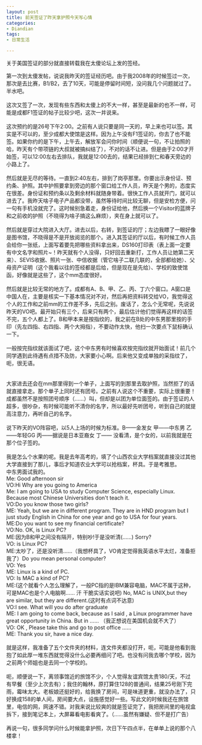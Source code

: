 ```yaml
---
layout: post
title: 前天签证了昨天拿护照今天写心情
categories:
- Diandian
tags:
- 日常生活

---
```

<p>关于美国签证的部分就直接转载我在太傻论坛上发的签经。</p>
<p>第一次到太傻发帖，说说我昨天的签证经历吧。由于我2008年的时候签过一次，那次是去比赛，B1/B2，去了10天，可能是停留时间短，没问我几个问题就过了。半水吧。<br /><br />这次又签了一次，发现有些东西和太傻上的不大一样，甚至是最新的也不一样，可能是成都F1签证的帖子比较少吧，这次一并说来。<br /><br />这次预约的是26号下午2:00。之前有人说只要是同一天的，早上来也可以签。其实是不可以的，至少成都大使馆是这样。因为上午没有F1签证的，你去了也不能签。如果你约的是下午，上午去，解放军会问你时间（顺便说一句，不让拍照的哈，昨天有个带项链的大叔就被搞纠结了），不对的话不让进。但是由于2:00才开始签，可以12:00左右去排队，我就是12:00去的，结果已经排到仁和春天旁边的小路上了。<br /><br />然后就是无尽的等待。一直到2:40左右，排到了岗亭那里。你要出示身份证、预约条、护照。其中护照要拿到旁边的那个窗口给工作人员，昨天是个男的，态度实在很差。身份证和预约条以及剩余材料就随身带着。很快工作人员就开门，就可以进去了。我昨天啥子电子产品都没带，虽然等待时间比较无聊，但是安检方便，问一句有手机没就完了。这时候别急着走，身份证给他，然后换一个Visitor的蓝牌子和之前收的护照（不晓得为啥子搞这么麻烦），夹在身上就可以了。<br /><br />然后就是穿过大院进入大厅。进去以后，右转，到签证的厅；左边我瞟了一眼好像是图书馆，不晓得是不是开放阅览的那个。进入其签证的厅以后，有时候工作人员会给你一张纸，上面写着要先把哪些资料拿出来，DS160打印表（表上面一定要有中文名字和照片~！昨天就有个人没得，只好回去重新打，工作人员让她第二天来）、SEVIS收据、照片一张、中信收据（管它啥子二联几联的，全部都给她）、父母资产证明（这个我看以往的签经都是后给，但是现在是先给）、学校的致使馆函，好像就是这些了，这个mm态度很好。<br /><br />然后就是比较无常的地方了。成都有A、B、甲、乙、丙、丁六个窗口。A窗口是中国人在，主要是核实一下基本情况对不对，然后再把资料转交给VO，我觉得这个人的工作和之前mm的工作差不多，先后之别。废话了，怎么个无常呢，先说说昨天的VO吧。最开始只有三个，后来只有两个，最后估计他们觉得再这样的话签不完，五个人都上了。B和甲本来是按指纹的，我之前在B处的中东男那里按的手印（先左四指、右四指、两个大拇指），不要动作太快，他扫一次要点下鼠标确认一下。<br /><br />一般按完指纹就该面试了吧，这个中东男有时候喜欢按完指纹就开始面试！前几个同学遇到此待遇有点措不及防，大家要小心啊。后来他又变成单独的采指纹了，呃，很无语。<br /><br /><br />大家进去还会在mm那里得到一个单子，上面写的到那里去取护照，当然拒了的话就直接拿走。那个单子上同时还有团号。之前有人说这个不重要，实际上很重要！成都虽然不是按照团号顺序（……）叫，但却是以团为单位面签的。由于签证的人超多，很吵杂，有时候可能听不清你的名字，所以最好先听团号，听到自己的就提高注意力，再听自己的名字。<br /><br />说下昨天的VO阵容吧，以5人上场的时候为标准。B——金发女 甲——中东男 乙——年轻GG 丙——据说是日本亚裔女 丁—— 没看清，是个女的，以前我就是在那个位子签的。<br /><br />我是怎么个水果的呢。我是去年高考的，填了个山西农业大学档案就直接没过其他大学直接到了那儿，事后才知道农业大学可以抢档案，杯具。于是考雅思。<br />中东男面试我的。<br />Me: Good afternoon sir<br />VO:Hi Why are you going to America<br />Me: I am going to USA to study Computer Science, especially Linux. Because most Chinese Universities don't teach it.<br />VO:Do you know those two girls?<br />ME: Yeah, but we are in different program. They are in HND program but I just study English in China for one year and go to USA for four years.<br />ME:Do you want to see my financial certificate?<br />VO:No. OK, is Linux PC?<br />ME:因为B和甲之间没有隔开，特别吵!于是没听清(……) Sorry?<br />VO: is Linux PC?<br />ME:太吵了，还是没听清……（我想杯具了，VO肯定觉得我英语水平太烂，准备拒我了）Do you mean personal computer?<br />VO: Yes<br />ME: Linux is a kind of PC.<br />VO: Is MAC a kind of PC?<br />ME:(这个就看个人怎么理解了，一般PC指的是IBM兼容电脑，MAC不属于这种，可是MAC也是个人电脑啊…… 汗 干脆实话实说吧) No, MAC is UNIX,but they are similar, but they are different.(这时有点词不达意)<br />VO:I see. What will you do after graduate<br />ME: I am going to come back, because as I said , a Linux programmer have great opportunity in China. But in …… （我正想说在美国机会就不大了）<br />VO: OK , Please take this and go to post office ……<br />ME: Thank you sir, have a nice day.<br /><br />就是这样，我准备了五个文件夹的材料，连文件夹都没打开，呃，可能是他看到我抱了如此厚一堆东西就觉得没什么必要再细问了吧。也没有问我去哪个学校，因为之前两个师姐也是去同一个学校的。<br /><br />呃，顺便说一下，离领事馆近的旅馆不少，个人觉得友谊宾馆太贵180/天，不过有早餐（至少上次去有）；我住的翰林，原打算住128的普通间，结果25号刚下完雨，霉味太大。老板娘还挺好的，给我换了房间，可是味道更重，就没办法了，只好换成158的单人间，房间要大点，设施感觉好一些。写此文的时候我还在旅馆里，电信的网，网速不错。对我来说比较爽的就是签证完了，我把房间里的电视盒拆下，接到笔记本上，大屏幕看电影看爽了。（……虽然有嫌疑、但不是打广告）<br /><br />再说一句，很多同学问什么时候能拿护照，次日下午四点半，在单单上说的那个八楼拿！</p>